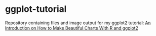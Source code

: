 # ggplot-tutorial
Repository containing files and image output for my ggplot2 tutorial: [An Introduction on How to Make Beautiful Charts With R and ggplot2](http://minimaxir.com/2015/02/ggplot-tutorial/)
